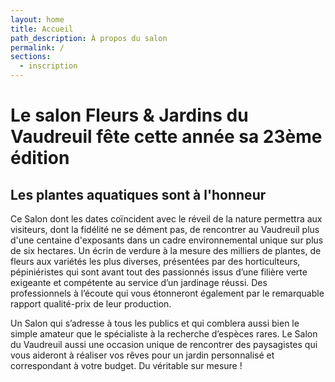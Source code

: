 ```yaml
---
layout: home
title: Accueil
path_description: À propos du salon
permalink: /
sections:
  - inscription
---
```


# Le salon Fleurs & Jardins du Vaudreuil fête cette année sa 23ème édition
## Les plantes aquatiques sont à l'honneur

Ce Salon dont les dates coïncident avec le réveil de la nature permettra aux visiteurs, dont la fidélité ne se dément pas, de rencontrer au Vaudreuil plus d'une centaine d'exposants dans un cadre environnemental unique sur plus de six hectares. Un écrin de verdure à la mesure des milliers de plantes, de fleurs aux variétés les plus diverses, présentées par des horticulteurs, pépiniéristes qui sont avant tout des passionnés issus d’une filière verte exigeante et compétente  au service d’un jardinage réussi. Des professionnels à l’écoute qui vous étonneront également par le remarquable rapport qualité-prix de leur production.

Un Salon qui s’adresse à tous les publics et qui comblera aussi bien le simple amateur que le spécialiste à la recherche d’espèces rares. Le Salon du Vaudreuil aussi une occasion unique de rencontrer des paysagistes qui vous aideront à réaliser vos rêves pour un jardin personnalisé et correspondant à votre budget. Du véritable sur mesure !
